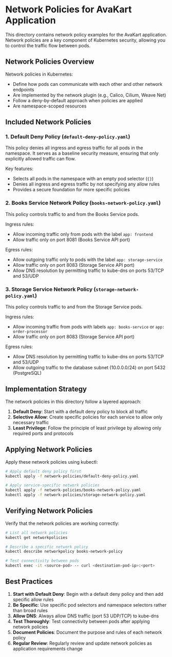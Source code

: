 # Network Policies for AvaKart Application

This directory contains network policy examples for the AvaKart application. Network policies are a key component of Kubernetes security, allowing you to control the traffic flow between pods.

## Network Policies Overview

Network policies in Kubernetes:
- Define how pods can communicate with each other and other network endpoints
- Are implemented by the network plugin (e.g., Calico, Cilium, Weave Net)
- Follow a deny-by-default approach when policies are applied
- Are namespace-scoped resources

## Included Network Policies

### 1. Default Deny Policy (`default-deny-policy.yaml`)

This policy denies all ingress and egress traffic for all pods in the namespace. It serves as a baseline security measure, ensuring that only explicitly allowed traffic can flow.

Key features:
- Selects all pods in the namespace with an empty pod selector (`{}`)
- Denies all ingress and egress traffic by not specifying any allow rules
- Provides a secure foundation for more specific policies

### 2. Books Service Network Policy (`books-network-policy.yaml`)

This policy controls traffic to and from the Books Service pods.

Ingress rules:
- Allow incoming traffic only from pods with the label `app: frontend`
- Allow traffic only on port 8081 (Books Service API port)

Egress rules:
- Allow outgoing traffic only to pods with the label `app: storage-service`
- Allow traffic only on port 8083 (Storage Service API port)
- Allow DNS resolution by permitting traffic to kube-dns on ports 53/TCP and 53/UDP

### 3. Storage Service Network Policy (`storage-network-policy.yaml`)

This policy controls traffic to and from the Storage Service pods.

Ingress rules:
- Allow incoming traffic from pods with labels `app: books-service` or `app: order-processor`
- Allow traffic only on port 8083 (Storage Service API port)

Egress rules:
- Allow DNS resolution by permitting traffic to kube-dns on ports 53/TCP and 53/UDP
- Allow outgoing traffic to the database subnet (10.0.0.0/24) on port 5432 (PostgreSQL)

## Implementation Strategy

The network policies in this directory follow a layered approach:

1. **Default Deny**: Start with a default deny policy to block all traffic
2. **Selective Allow**: Create specific policies for each service to allow only necessary traffic
3. **Least Privilege**: Follow the principle of least privilege by allowing only required ports and protocols

## Applying Network Policies

Apply these network policies using kubectl:

```bash
# Apply default deny policy first
kubectl apply -f network-policies/default-deny-policy.yaml

# Apply service-specific network policies
kubectl apply -f network-policies/books-network-policy.yaml
kubectl apply -f network-policies/storage-network-policy.yaml
```

## Verifying Network Policies

Verify that the network policies are working correctly:

```bash
# List all network policies
kubectl get networkpolicies

# Describe a specific network policy
kubectl describe networkpolicy books-network-policy

# Test connectivity between pods
kubectl exec -it <source-pod> -- curl <destination-pod-ip>:<port>
```

## Best Practices

1. **Start with Default Deny**: Begin with a default deny policy and then add specific allow rules
2. **Be Specific**: Use specific pod selectors and namespace selectors rather than broad rules
3. **Allow DNS**: Always allow DNS traffic (port 53 UDP/TCP) to kube-dns
4. **Test Thoroughly**: Test connectivity between pods after applying network policies
5. **Document Policies**: Document the purpose and rules of each network policy
6. **Regular Review**: Regularly review and update network policies as application requirements change

